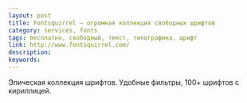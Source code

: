```yaml
---
layout: post
title: Fontsquirrel — огромная коллекция свободных шрифтов
category: services, fonts
tags: бесплатно, свободный, текст, типографика, шрифт
link: http://www.fontsquirrel.com/
description:
keywords:
---
```


<p>Эпическая коллекция шрифтов. Удобные фильтры, 100+ шрифтов с кириллицей.</p>

